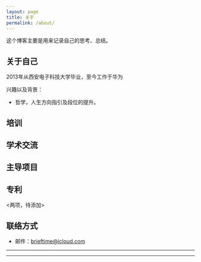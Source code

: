 ```yaml
---
layout: page
title: 关于
permalink: /about/
---
```

这个博客主要是用来记录自己的思考、总结。

## 关于自己 ##

2013年从西安电子科技大学毕业，至今工作于华为

兴趣以及背景：

- 哲学，人生方向指引及段位的提升。

## 培训 ##


## 学术交流 ##



## 主导项目	##


## 专利 ##

<两项，待添加> 

## 联络方式 ##

- 邮件：brieftime@icloud.com

-----

-----
 

